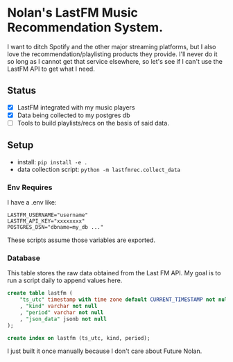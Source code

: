 # Nolan's LastFM Music Recommendation System.

I want to ditch Spotify and the other major streaming platforms, but I also love the recommendation/playlisting products they provide.
I'll never do it so long as I cannot get that service elsewhere, so let's see if I can't use the LastFM API to get what I need.

## Status

- [x] LastFM integrated with my music players
- [x] Data being collected to my postgres db
- [ ] Tools to build playlists/recs on the basis of said data.

## Setup 

- install: `pip install -e .`
- data collection script: `python -m lastfmrec.collect_data`

### Env Requires

I have a .env like:

```
LASTFM_USERNAME="username"
LASTFM_API_KEY="xxxxxxxx"
POSTGRES_DSN="dbname=my_db ..."
```

These scripts assume those variables are exported.

### Database

This table stores the raw data obtained from the Last FM API. My goal is to run a script daily to append values here.

```sql
create table lastfm (
    "ts_utc" timestamp with time zone default CURRENT_TIMESTAMP not null
    , "kind" varchar not null
    , "period" varchar not null
    , "json_data" jsonb not null
);

create index on lastfm (ts_utc, kind, period);
```

I just built it once manually because I don't care about Future Nolan.
